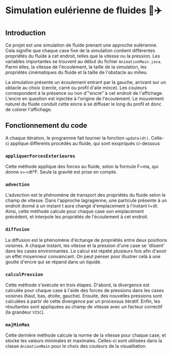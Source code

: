 # Simulation eulérienne de fluides 🌊✈️

## Introduction

Ce projet est une simulation de fluide prenant une approche eulérienne. Cela signifie que chaque case fixe de la simulation contient différentes propriétés du fluide à cet endroit, telles que la vitesse ou la pression. Les variables importantes se trouvent au début du fichier `AnimationMain.java`. Parmi elles, la vitesse de l'écoulement, la taille de la simulation, les propriétés cinématiques du fluide et la taille de l'obstacle au milieu.

La simulation présente un écoulement entrant par la gauche, arrivant sur un obtacle au choix (cercle, carré ou profil d'aile mince). Les couleurs correspondent à la présence ou non d'"encre" à cet endroit de l'affichage. L'encre en question est injectée à l'origine de l'écoulement. Le mouvement naturel du fluide conduit cette encre à se diffuser le long du profil et donc de colorer l'affichage.

## Fonctionnement du code

A chaque itération, le programme fait tourner la fonction `update(dt)`. Celle-ci applique différents procédés au fluide, qui sont exxpriqués ci-dessous

### `appliquerForcesExterieures`

Cette méthode applique des forces au fluide, selon la formule F=ma, qui donne v+=dt\*F. Seule la gravité est prise en compte.

### `advection`

L'advection est le phénomène de transport des propriétés du fluide selon le champ de vitesse. Dans l'approche lagragienne, une particule présente à un endroit donné à un instant t aura changé d'emplacement à l'instant t+dt. Ainsi, cette méthode calcule pour chaque case son emplacement précédent, et interpole les propriétés de l'écoulement à cet endroit.

### `diffusion`

La diffusion est le phénomène d'échange de propriétés entre deux positions voisines. A chaque instant, les vitesse et la pression d'une case se 'diluent' dans les cases environnantes. Le calcul est répété plusieurs fois afin d'avoir un effet moyenneur convaincant. On peut penser pour illustrer celà à une goutte d'encre qui se répand dans un liquide.

### `calculPression`

Cette méthode s'exécute en trois étapes. D'abord, la divergence est calculée pour chaque case à l'aide des forces de pressions dans les cases voisines (haut, bas, droite, gauche). Ensuite, des nouvelles pressions sont calculées à partir de cette divergence par un processus itératif. Enfin, les résultantes sont appliquées au champ de vitesse avec un facteur correctif (la grandeur `VISC`).

### `majMinMax`

Cette dernière méthode calcule la norme de la vitesse pour chaque case, et stocke les valeurs minimales et maximales. Celles-ci sont utilisées dans la classe `AnimationMain` pour le choix des couleurs de la visualitation.
